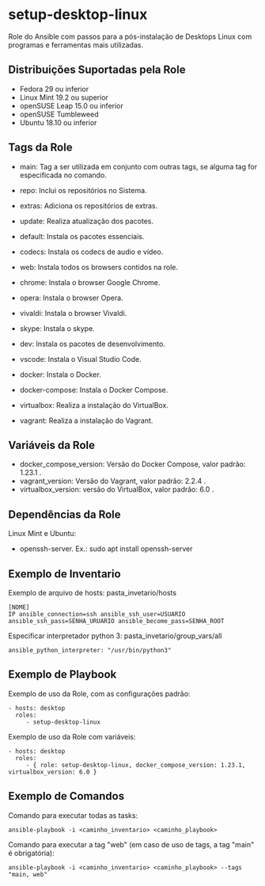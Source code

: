 setup-desktop-linux
=========

Role do Ansible com passos para a pós-instalação de Desktops Linux com programas e ferramentas mais utilizadas.

Distribuições Suportadas pela Role
------------

- Fedora 29 ou inferior
- Linux Mint 19.2 ou superior
- openSUSE Leap 15.0 ou inferior
- openSUSE Tumbleweed
- Ubuntu 18.10 ou inferior


Tags da Role 
--------------

- main: Tag a ser utilizada em conjunto com outras tags, se alguma tag for especificada no comando.
  
- repo: Inclui os repositórios no Sistema.
- extras: Adiciona os repositórios de extras.
  
- update: Realiza atualização dos pacotes.
- default: Instala os pacotes essenciais.
- codecs: Instala os codecs de audio e vídeo.
  
- web: Instala todos os browsers contidos na role.
- chrome: Instala o browser Google Chrome.
- opera: Instala o browser Opera.
- vivaldi: Instala o browser Vivaldi.
- skype: Instala o skype.

- dev: Instala os pacotes de desenvolvimento.
- vscode: Instala o Visual Studio Code.

- docker: Instala o Docker.
- docker-compose: Instala o Docker Compose.

- virtualbox: Realiza a instalação do VirtualBox.
- vagrant: Realiza a instalação do Vagrant.


Variáveis da Role 
--------------

- docker_compose_version: Versão do Docker Compose, valor padrão: 1.23.1 .
- vagrant_version: Versão do Vagrant, valor padrão: 2.2.4 .
- virtualbox_version: versão do VirtualBox, valor padrão: 6.0 .


Dependências da Role 
--------------

Linux Mint e Ubuntu:

- openssh-server. Ex.: sudo apt install openssh-server


Exemplo de Inventario
----------------

Exemplo de arquivo de hosts: pasta_invetario/hosts

    [NOME]
    IP ansible_connection=ssh ansible_ssh_user=USUARIO ansible_ssh_pass=SENHA_URUARIO ansible_become_pass=SENHA_ROOT


Especificar interpretador python 3: pasta_invetario/group_vars/all

    ansible_python_interpreter: "/usr/bin/python3"


Exemplo de Playbook
----------------

Exemplo de uso da Role, com as configurações padrão:

    - hosts: desktop
      roles:
         - setup-desktop-linux

Exemplo de uso da Role com variáveis:

    - hosts: desktop
      roles:
         - { role: setup-desktop-linux, docker_compose_version: 1.23.1, virtualbox_version: 6.0 }


Exemplo de Comandos
----------------

Comando para executar todas as tasks:

    ansible-playbook -i <caminho_inventario> <caminho_playbook>

Comando para executar a tag "web" (em caso de uso de tags, a tag "main" é obrigatória):

    ansible-playbook -i <caminho_inventario> <caminho_playbook> --tags "main, web"
